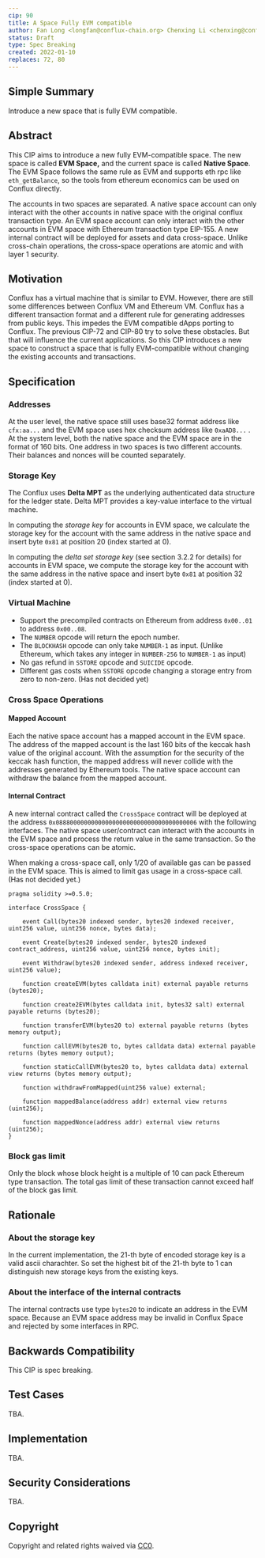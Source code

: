 ```yaml
---
cip: 90
title: A Space Fully EVM compatible
author: Fan Long <longfan@conflux-chain.org> Chenxing Li <chenxing@conflux-chain.org>
status: Draft
type: Spec Breaking
created: 2022-01-10
replaces: 72, 80
---
```



## Simple Summary

Introduce a new space that is fully EVM compatible. 



## Abstract

This CIP aims to introduce a new fully EVM-compatible space. The new space is called **EVM Space,** and the current space is called **Native Space**. The EVM Space follows the same rule as EVM and supports eth rpc like `eth_getBalance`, so the tools from ethereum economics can be used on Conflux directly. 

The accounts in two spaces are separated. A native space account can only interact with the other accounts in native space with the original conflux transaction type. An EVM space account can only interact with the other accounts in EVM space with Ethereum transaction type EIP-155. A new internal contract will be deployed for assets and data cross-space. Unlike cross-chain operations, the cross-space operations are atomic and with layer 1 security. 



## Motivation

Conflux has a virtual machine that is similar to EVM. However, there are still some differences between Conflux VM and Ethereum VM. Conflux has a different transaction format and a different rule for generating addresses from public keys. This impedes the EVM compatible dApps porting to Conflux. The previous CIP-72 and CIP-80 try to solve these obstacles. But that will influence the current applications. So this CIP introduces a new space to construct a space that is fully EVM-compatible without changing the existing accounts and transactions.



## Specification

### Addresses

At the user level, the native space still uses base32 format address like `cfx:aa...` and the EVM space uses hex checksum address like `0xaAD8...` . At the system level, both the native space and the EVM space are in the format of 160 bits. One address in two spaces is two different accounts. Their balances and nonces will be counted separately. 

### Storage Key

The Conflux uses **Delta MPT** as the underlying authenticated data structure for the ledger state. Delta MPT provides a key-value interface to the virtual machine. 

In computing the *storage key* for accounts in EVM space, we calculate the storage key for the account with the same address in the native space and insert byte `0x81` at position 20 (index started at 0). 

In computing the *delta set storage key* (see section 3.2.2 for details) for accounts in EVM space, we compute the storage key for the account with the same address in the native space and insert byte `0x81` at position 32 (index started at 0). 

### Virtual Machine

- Support the precompiled contracts on Ethereum from address  `0x00..01` to address `0x00..08`.
- The `NUMBER` opcode will return the epoch number.
- The `BLOCKHASH` opcode can only take `NUMBER-1` as input. (Unlike Ethereum, which takes any integer in `NUMBER-256` to `NUMBER-1` as input)
- No gas refund in `SSTORE` opcode and `SUICIDE` opcode.
- Different gas costs when `SSTORE` opcode changing a storage entry from zero to non-zero. (Has not decided yet)

### Cross Space Operations

#### Mapped Account

Each the native space account has a mapped account in the EVM space. The address of the mapped account is the last 160 bits of the keccak hash value of the original account. With the assumption for the security of the keccak hash function, the mapped address will never collide with the addresses generated by Ethereum tools. The native space account can withdraw the balance from the mapped account. 

#### Internal Contract

A new internal contract called the `CrossSpace` contract will be deployed at the address `0x0888000000000000000000000000000000000006` with the following interfaces. The native space user/contract can interact with the accounts in the EVM space and process the return value in the same transaction. So the cross-space operations can be atomic. 

When making a cross-space call, only 1/20 of available gas can be passed in the EVM space. This is aimed to limit gas usage in a cross-space call. (Has not decided yet.)

```solidity
pragma solidity >=0.5.0;

interface CrossSpace {

    event Call(bytes20 indexed sender, bytes20 indexed receiver, uint256 value, uint256 nonce, bytes data);

    event Create(bytes20 indexed sender, bytes20 indexed contract_address, uint256 value, uint256 nonce, bytes init);

    event Withdraw(bytes20 indexed sender, address indexed receiver, uint256 value);

    function createEVM(bytes calldata init) external payable returns (bytes20);

    function create2EVM(bytes calldata init, bytes32 salt) external payable returns (bytes20);

    function transferEVM(bytes20 to) external payable returns (bytes memory output);

    function callEVM(bytes20 to, bytes calldata data) external payable returns (bytes memory output);

    function staticCallEVM(bytes20 to, bytes calldata data) external view returns (bytes memory output);

    function withdrawFromMapped(uint256 value) external;

    function mappedBalance(address addr) external view returns (uint256);

    function mappedNonce(address addr) external view returns (uint256);
}
```

### Block gas limit

Only the block whose block height is a multiple of 10 can pack Ethereum type transaction. The total gas limit of these transaction cannot exceed half of the block gas limit.



## Rationale

<!--The rationale fleshes out the specification by describing what motivated the design and why particular design decisions were made. It should describe alternate designs that were considered and related work, e.g. how the feature is supported in other languages. The rationale may also provide evidence of consensus within the community, and should discuss important objections or concerns raised during discussion.-->

### About the storage key

In the current implementation, the 21-th byte of encoded storage key is a valid ascii charachter. So set the highest bit of the 21-th byte to 1 can distinguish new storage keys from the existing keys. 

### About the interface of the internal contracts

The internal contracts use type `bytes20` to indicate an address in the EVM space. Because an EVM space address may be invalid in Conflux Space and rejected by some interfaces in RPC.  

## Backwards Compatibility

<!--All CIPs that introduce backwards incompatibilities must include a section describing these incompatibilities and their severity. The CIP must explain how the author proposes to deal with these incompatibilities. CIP submissions without a sufficient backwards compatibility treatise may be rejected outright.-->

This CIP is spec breaking. 



## Test Cases

<!--Test cases for an implementation are mandatory for CIPs that are affecting consensus changes. Other CIPs can choose to include links to test cases if applicable.-->

TBA.



## Implementation

<!--The implementations must be completed before any CIP is given status "Final", but it need not be completed before the CIP is accepted. While there is merit to the approach of reaching consensus on the specification and rationale before writing code, the principle of "rough consensus and running code" is still useful when it comes to resolving many discussions of API details.-->

TBA.



## Security Considerations

<!--All CIPs must contain a section that discusses the security implications/considerations relevant to the proposed change. Include information that might be important for security discussions, surfaces risks and can be used throughout the life cycle of the proposal. E.g. include security-relevant design decisions, concerns, important discussions, implementation-specific guidance and pitfalls, an outline of threats and risks and how they are being addressed. CIP submissions missing the "Security Considerations" section will be rejected. a CIP cannot proceed to status "Final" without a Security Considerations discussion deemed sufficient by the reviewers.-->

TBA.



## Copyright

Copyright and related rights waived via [CC0](https://creativecommons.org/publicdomain/zero/1.0/).